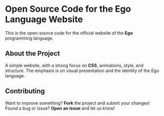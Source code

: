 # Open Source Code for the Ego Language Website

This is the open-source code for the official website of the **Ego** programming language.

## About the Project
A simple website, with a strong focus on **CSS**, animations, style, and structure. The emphasis is on visual presentation and the identity of the Ego language.

## Contributing
Want to improve something? **Fork** the project and submit your changes!  
Found a bug or issue? **Open an issue** and let us know!
